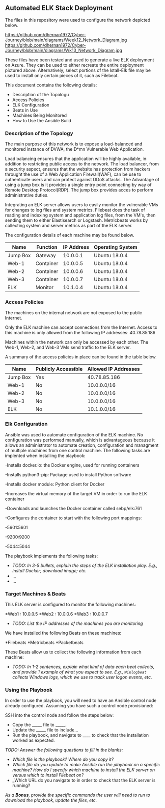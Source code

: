## Automated ELK Stack Deployment

The files in this repository were used to configure the network depicted below.

https://github.com/dhernan1972/Cyber-Journey/blob/main/diagrams/Week12_Network_Diagram.jpg
https://github.com/dhernan1972/Cyber-Journey/blob/main/diagrams/Wk13_Network_Diagram.jpg

These files have been tested and used to generate a live ELK deployment on Azure. They can be used to either recreate the entire deployment pictured above. Alternatively, select portions of the Istall-Elk file may be used to install only certain pieces of it, such as Filebeat.

This document contains the following details:
* Description of the Topologu
* Access Policies
* ELK Configuration
* Beats in Use
* Machines Being Monitored
* How to Use the Ansible Build


### Description of the Topology

The main purpose of this network is to expose a load-balanced and monitored instance of DVWA, the D*mn Vulnerable Web Application.

Load balancing ensures that the application will be highly available, in addition to restricting public access to the network.
The load balancer, from a security aspect, ensures that the website has protection from hackers throught the use of a Web Application Firewall(WAF), 
can be use to authenticate users and can protect against DDoS attacks.  The Advantage of using a jump box is it provides a single entry point 
connecting by way of Remote Desktop Protocol(RDP). The jump box provides acces to perform administrative duties.

Integrating an ELK server allows users to easily monitor the vulnerable VMs for changes to log files and system metrics.
Filebeat does the task of reading and indexing system and application log files, from the VM's, then sending them to either Elastisearch or 
Logstash. Metricbeats works by collecting system and server metrics as part of the ELK server.

The configuration details of each machine may be found below.

| Name     | Function | IP Address | Operating System |
|----------|----------|------------|------------------|
| Jump Box | Gateway  | 10.0.0.1   | Ubuntu 18.0.4    |
| Web-1    | Container| 10.0.0.5   | Ubuntu 18.0.4    |
| Web-2    | Container| 10.0.0.6   | Ubuntu 18.0.4    |
| Web-3    | Container| 10.0.0.7   | Ubuntu 18.0.4    |
| ELK      | Monitor  | 10.1.0.4   | Ubuntu 18.0.4    |

### Access Policies

The machines on the internal network are not exposed to the public Internet. 

Only the ELK machine can accept connections from the Internet. Access to this machine is only allowed from the following IP addresses:
40.78.85.186

Machines within the network can only be accessed by each other. The Web-1, Web-2, and Web-3 VMs send traffic to the ELK server.


A summary of the access policies in place can be found in the table below.

| Name     | Publicly Accessible | Allowed IP Addresses |
|----------|---------------------|----------------------|
| Jump Box | Yes                 | 40.78.85.186         |
| Web-1    | No                  | 10.0.0.0/16          |
| Web-2    | No                  | 10.0.0.0/16          |
| Web-3    | No                  | 10.0.0.0/16          |
| ELK      | No                  | 10.1.0.0/16          |

### Elk Configuration

Ansible was used to automate configuration of the ELK machine. No configuration was performed manually, which is advantageous because
it allows an administrator to automate creation, configuration and managment of multiple machines from one control machine.
The following tasks are implented when installing the playbook:

-Installs docker.io: the Docker engine, used for running containers

-Installs python3-pip: Package used to install Python software

-Installs docker module: Python client for Docker

-Increases the virtual memory of the target VM in order to run the ELK container

-Downloads and launches the Docker container called sebp/elk:761

-Configures the container to start with the following port mappings:
  
  -5601:5601
  
  -9200:9200
  
  -5044:5044
  

The playbook implements the following tasks:
- _TODO: In 3-5 bullets, explain the steps of the ELK installation play. E.g., install Docker; download image; etc._
- ...
- ...

### Target Machines & Beats
This ELK server is configured to monitor the following machines:

*Web1 : 10.0.0.5
*Web2 : 10.0.0.6
*Web3 : 10.0.0.7


- _TODO: List the IP addresses of the machines you are monitoring_

We have installed the following Beats on these machines:

*Filebeats
*Metricbeats
*Packetbeats



These Beats allow us to collect the following information from each machine:
- _TODO: In 1-2 sentences, explain what kind of data each beat collects, and provide 1 example of what you expect to see. E.g., `Winlogbeat` collects Windows logs, which we use to track user logon events, etc._

### Using the Playbook
In order to use the playbook, you will need to have an Ansible control node already configured. Assuming you have such a control node provisioned: 

SSH into the control node and follow the steps below:
- Copy the _____ file to _____.
- Update the _____ file to include...
- Run the playbook, and navigate to ____ to check that the installation worked as expected.

_TODO: Answer the following questions to fill in the blanks:_
- _Which file is the playbook? Where do you copy it?_
- _Which file do you update to make Ansible run the playbook on a specific machine? How do I specify which machine to install the ELK server on versus which to install Filebeat on?_
- _Which URL do you navigate to in order to check that the ELK server is running?

_As a **Bonus**, provide the specific commands the user will need to run to download the playbook, update the files, etc._

